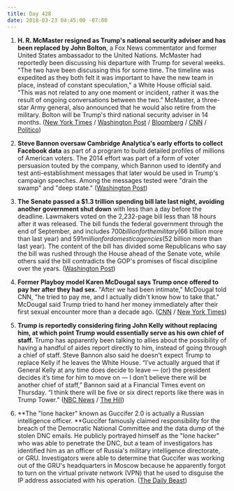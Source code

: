 ```yaml
---
title: Day 428
date: 2018-03-23 04:45:00 -07:00
---
```


1. **H. R. McMaster resigned as Trump's national security adviser and has been replaced by John Bolton**, a Fox News commentator and former United States ambassador to the United Nations. McMaster had reportedly been discussing his departure with Trump for several weeks. "The two have been discussing this for some time. The timeline was expedited as they both felt it was important to have the new team in place, instead of constant speculation," a White House official said. "This was not related to any one moment or incident, rather it was the result of ongoing conversations between the two." McMaster, a three-star Army general, also announced that he would also retire from the military. Bolton will be Trump's third national security adviser in 14 months. ([New York Times](https://www.nytimes.com/2018/03/22/us/politics/hr-mcmaster-trump-bolton.html) / [Washington Post](https://www.washingtonpost.com/world/national-security/trump-names-former-ambassador-john-bolton-as-his-new-national-security-adviser/2018/03/22/aa1d19e6-2e20-11e8-8ad6-fbc50284fce8_story.html) / [Bloomberg](https://www.bloomberg.com/news/articles/2018-03-22/trump-replaces-mcmaster-with-bolton-as-national-security-adviser) / [CNN](https://www.cnn.com/2018/03/22/politics/trump-replace-national-security-adviser-mcmaster-bolton/index.html) / [Politico](https://www.politico.com/story/2018/03/22/john-bolton-national-security-adviser-hr-mcmaster-trump-481721))

2. **Steve Bannon oversaw Cambridge Analytica's early efforts to collect Facebook data** as part of a program to build detailed profiles of millions of American voters. The 2014 effort was part of a form of voter persuasion touted by the company, which Bannon used to identify and test anti-establishment messages that later would be used in Trump's campaign speeches. Among the messages tested were "drain the swamp" and "deep state." ([Washington Post](https://www.washingtonpost.com/politics/bannon-oversaw-cambridge-analyticas-collection-of-facebook-data-according-to-former-employee/2018/03/20/8fb369a6-2c55-11e8-b0b0-f706877db618_story.html))

3. **The Senate passed a $1.3 trillion spending bill late last night, avoiding another government shut down** with less than a day before the deadline. Lawmakers voted on the 2,232-page bill less than 18 hours after it was released. The bill funds the federal government through the end of September, and includes $700 billion for the military ($66 billion more than last year) and $591 million for domestic agencies ($52 billion more than last year). The content of the bill has divided some Republicans who say the bill was rushed through the House ahead of the Senate vote, while others said the bill contradicts the GOP's promises of fiscal discipline over the years. ([Washington Post](https://www.washingtonpost.com/powerpost/house-prepares-for-rapid-vote-today-on-jam-packed-13-trillion-spending-deal/2018/03/22/2074fe7e-2dd6-11e8-8688-e053ba58f1e4_story.html?utm_term=.84c6ad3653a0))

4. **Former Playboy model Karen McDougal says Trump once offered to pay her after they had sex.** "After we had been intimate," McDougal told CNN, "he tried to pay me, and I actually didn't know how to take that." McDougal said Trump tried to hand her money immediately after their first sexual encounter more than a decade ago. ([CNN](https://www.cnn.com/2018/03/22/politics/karen-mcdougal-donald-trump/index.html) / [New York Times](https://www.nytimes.com/2018/03/22/us/politics/karen-mcdougal-interview.html))

5. **Trump is reportedly considering firing John Kelly without replacing him, at which point Trump would essentially serve as his own chief of staff.** Trump has apparently been talking to allies about the possibility of having a handful of aides report directly to him, instead of going through a chief of staff. Steve Bannon also said he doesn't expect Trump to replace Kelly if he leaves the White House. “I’ve actually argued that if General Kelly at any time does decide to leave — (or) the president decides it’s time for him to move on — I don’t believe there will be another chief of staff,” Bannon said at a Financial Times event on Thursday. “I think there will be five or six direct reports like there was in Trump Tower.” ([NBC News](https://www.nbcnews.com/politics/donald-trump/amid-white-house-turmoil-trump-mused-about-life-without-chief-n859301) / [The Hill](http://thehill.com/blogs/blog-briefing-room/379832-bannon-if-kelly-leaves-white-house-trump-wont-replace-him))

6. **The "lone hacker" known as Guccifer 2.0 is actually a Russian intelligence officer. **Guccifer famously claimed responsibility for the breach of the Democratic National Committee and the data dump of the stolen DNC emails. He publicly portrayed himself as the "lone hacker" who was able to penetrate the DNC, but a team of investigators has identified him as an officer of Russia's military intelligence directorate, or GRU. Investigators were able to determine that Guccifer was working out of the GRU's headquarters in Moscow because he apparently forgot to turn on the virtual private network (VPN) that he used to disguise the IP address associated with his operation. ([The Daily Beast](https://www.thedailybeast.com/exclusive-lone-dnc-hacker-guccifer-20-slipped-up-and-revealed-he-was-a-russian-intelligence-officer))